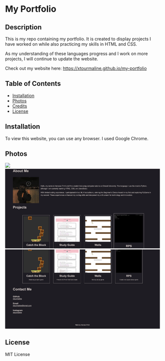 # My Portfolio

## Description

This is my repo containing my portfolio. It is created to display projects I have worked on while also practicing my skills in HTML and CSS. 

As my understanding of these languages progress and I work on more projects, I will continue to update the website.

Check out my website here: https://xtourmaline.github.io/my-portfolio

## Table of Contents

- [Installation](#installation)
- [Photos](#photos)
- [Credits](#credits)
- [License](#license)

## Installation

To view this website, you can use any browser. I used Google Chrome.

## Photos

<img src="./assets/images/webpage1.png" width="800px">
<img src="./assets/images/webpage2.png" width="800px">
<img src="./assets/images/webpage3.png" width="800px">

## License

MIT License
